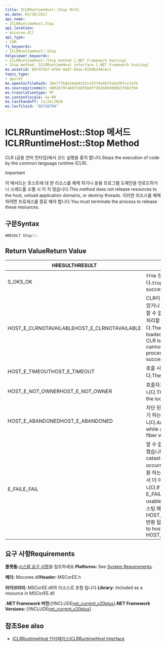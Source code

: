 ```yaml
---
title: ICLRRuntimeHost::Stop 메서드
ms.date: 03/30/2017
api_name:
- ICLRRuntimeHost.Stop
api_location:
- mscoree.dll
api_type:
- COM
f1_keywords:
- ICLRRuntimeHost::Stop
helpviewer_keywords:
- ICLRRuntimeHost::Stop method [.NET Framework hosting]
- Stop method, ICLRRuntimeHost interface [.NET Framework hosting]
ms.assetid: b8fd7daf-8f8d-4ad7-92ae-019db244cec1
topic_type:
- apiref
ms.openlocfilehash: 50e777bde34eb0122ca537da4b73a5e507ce7a7b
ms.sourcegitcommit: d8020797a6657d0fbbdff362b80300815f682f94
ms.translationtype: MT
ms.contentlocale: ko-KR
ms.lasthandoff: 11/24/2020
ms.locfileid: "95728799"
---
```

# <a name="iclrruntimehoststop-method"></a><span data-ttu-id="9f31f-102">ICLRRuntimeHost::Stop 메서드</span><span class="sxs-lookup"><span data-stu-id="9f31f-102">ICLRRuntimeHost::Stop Method</span></span>

<span data-ttu-id="9f31f-103">CLR (공용 언어 런타임)에서 코드 실행을 중지 합니다.</span><span class="sxs-lookup"><span data-stu-id="9f31f-103">Stops the execution of code by the common language runtime (CLR).</span></span>  
  
> [!IMPORTANT]
> <span data-ttu-id="9f31f-104">이 메서드는 호스트에 대 한 리소스를 해제 하거나 응용 프로그램 도메인을 언로드하거나 스레드를 소멸 시 키 지 않습니다.</span><span class="sxs-lookup"><span data-stu-id="9f31f-104">This method does not release resources to the host, unload application domains, or destroy threads.</span></span> <span data-ttu-id="9f31f-105">이러한 리소스를 해제 하려면 프로세스를 종료 해야 합니다.</span><span class="sxs-lookup"><span data-stu-id="9f31f-105">You must terminate the process to release these resources.</span></span>  
  
## <a name="syntax"></a><span data-ttu-id="9f31f-106">구문</span><span class="sxs-lookup"><span data-stu-id="9f31f-106">Syntax</span></span>  
  
```cpp  
HRESULT Stop();  
```  
  
## <a name="return-value"></a><span data-ttu-id="9f31f-107">Return Value</span><span class="sxs-lookup"><span data-stu-id="9f31f-107">Return Value</span></span>  
  
|<span data-ttu-id="9f31f-108">HRESULT</span><span class="sxs-lookup"><span data-stu-id="9f31f-108">HRESULT</span></span>|<span data-ttu-id="9f31f-109">설명</span><span class="sxs-lookup"><span data-stu-id="9f31f-109">Description</span></span>|  
|-------------|-----------------|  
|<span data-ttu-id="9f31f-110">S_OK</span><span class="sxs-lookup"><span data-stu-id="9f31f-110">S_OK</span></span>|<span data-ttu-id="9f31f-111">`Stop` 성공적으로 반환 되었습니다.</span><span class="sxs-lookup"><span data-stu-id="9f31f-111">`Stop` returned successfully.</span></span>|  
|<span data-ttu-id="9f31f-112">HOST_E_CLRNOTAVAILABLE</span><span class="sxs-lookup"><span data-stu-id="9f31f-112">HOST_E_CLRNOTAVAILABLE</span></span>|<span data-ttu-id="9f31f-113">CLR이 프로세스에 로드 되지 않았거나 CLR이 관리 코드를 실행할 수 없거나 호출을 성공적으로 처리할 수 없는 상태에 있습니다.</span><span class="sxs-lookup"><span data-stu-id="9f31f-113">The CLR has not been loaded into a process, or the CLR is in a state in which it cannot run managed code or process the call successfully.</span></span>|  
|<span data-ttu-id="9f31f-114">HOST_E_TIMEOUT</span><span class="sxs-lookup"><span data-stu-id="9f31f-114">HOST_E_TIMEOUT</span></span>|<span data-ttu-id="9f31f-115">호출 시간이 초과 되었습니다.</span><span class="sxs-lookup"><span data-stu-id="9f31f-115">The call timed out.</span></span>|  
|<span data-ttu-id="9f31f-116">HOST_E_NOT_OWNER</span><span class="sxs-lookup"><span data-stu-id="9f31f-116">HOST_E_NOT_OWNER</span></span>|<span data-ttu-id="9f31f-117">호출자가 잠금을 소유 하지 않습니다.</span><span class="sxs-lookup"><span data-stu-id="9f31f-117">The caller does not own the lock.</span></span>|  
|<span data-ttu-id="9f31f-118">HOST_E_ABANDONED</span><span class="sxs-lookup"><span data-stu-id="9f31f-118">HOST_E_ABANDONED</span></span>|<span data-ttu-id="9f31f-119">차단 된 스레드나 파이버에서 대기 하는 동안 이벤트를 취소 했습니다.</span><span class="sxs-lookup"><span data-stu-id="9f31f-119">An event was canceled while a blocked thread or fiber was waiting on it.</span></span>|  
|<span data-ttu-id="9f31f-120">E_FAIL</span><span class="sxs-lookup"><span data-stu-id="9f31f-120">E_FAIL</span></span>|<span data-ttu-id="9f31f-121">알 수 없는 치명적인 오류가 발생 했습니다.</span><span class="sxs-lookup"><span data-stu-id="9f31f-121">An unknown catastrophic failure occurred.</span></span> <span data-ttu-id="9f31f-122">메서드가 E_FAIL 반환 하는 경우 해당 프로세스 내에서 더 이상 CLR을 사용할 수 없습니다.</span><span class="sxs-lookup"><span data-stu-id="9f31f-122">If a method returns E_FAIL, the CLR is no longer usable within the process.</span></span> <span data-ttu-id="9f31f-123">호스팅 메서드를 이후에 호출 하면 HOST_E_CLRNOTAVAILABLE 반환 됩니다.</span><span class="sxs-lookup"><span data-stu-id="9f31f-123">Subsequent calls to hosting methods return HOST_E_CLRNOTAVAILABLE.</span></span>|  
  
## <a name="requirements"></a><span data-ttu-id="9f31f-124">요구 사항</span><span class="sxs-lookup"><span data-stu-id="9f31f-124">Requirements</span></span>  

 <span data-ttu-id="9f31f-125">**플랫폼:**[시스템 요구 사항](../../get-started/system-requirements.md)을 참조하세요.</span><span class="sxs-lookup"><span data-stu-id="9f31f-125">**Platforms:** See [System Requirements](../../get-started/system-requirements.md).</span></span>  
  
 <span data-ttu-id="9f31f-126">**헤더:** Mscoree.dll</span><span class="sxs-lookup"><span data-stu-id="9f31f-126">**Header:** MSCorEE.h</span></span>  
  
 <span data-ttu-id="9f31f-127">**라이브러리:** MSCorEE.dll의 리소스로 포함 됩니다.</span><span class="sxs-lookup"><span data-stu-id="9f31f-127">**Library:** Included as a resource in MSCorEE.dll</span></span>  
  
 <span data-ttu-id="9f31f-128">**.NET Framework 버전:**[!INCLUDE[net_current_v20plus](../../../../includes/net-current-v20plus-md.md)]</span><span class="sxs-lookup"><span data-stu-id="9f31f-128">**.NET Framework Versions:** [!INCLUDE[net_current_v20plus](../../../../includes/net-current-v20plus-md.md)]</span></span>  
  
## <a name="see-also"></a><span data-ttu-id="9f31f-129">참조</span><span class="sxs-lookup"><span data-stu-id="9f31f-129">See also</span></span>

- [<span data-ttu-id="9f31f-130">ICLRRuntimeHost 인터페이스</span><span class="sxs-lookup"><span data-stu-id="9f31f-130">ICLRRuntimeHost Interface</span></span>](iclrruntimehost-interface.md)
